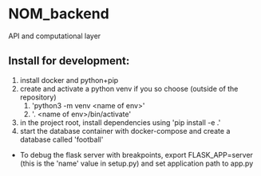 # NOM_backend
API and computational layer

## Install for development:
1. install docker and python+pip
2. create and activate a python venv if you so choose (outside of the repository)
    1. 'python3 -m venv \<name of env>'
    2. '. \<name of env>/bin/activate'
3. in the project root, install dependencies using 'pip install -e .'
4. start the database container with docker-compose and create a database called 'football'

- To debug the flask server with breakpoints, export FLASK_APP=server (this is the 'name' value in setup.py) and set application path to app.py